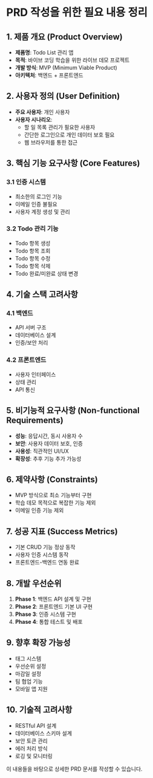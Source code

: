 # PRD 작성을 위한 필요 내용 정리

## 1. 제품 개요 (Product Overview)
- **제품명**: Todo List 관리 앱
- **목적**: 바이브 코딩 학습을 위한 라이브 데모 프로젝트
- **개발 방식**: MVP (Minimum Viable Product)
- **아키텍처**: 백엔드 + 프론트엔드

## 2. 사용자 정의 (User Definition)
- **주요 사용자**: 개인 사용자
- **사용자 시나리오**: 
  - 할 일 목록 관리가 필요한 사용자
  - 간단한 로그인으로 개인 데이터 보호 필요
  - 웹 브라우저를 통한 접근

## 3. 핵심 기능 요구사항 (Core Features)
### 3.1 인증 시스템
- 최소한의 로그인 기능
- 이메일 인증 불필요
- 사용자 계정 생성 및 관리

### 3.2 Todo 관리 기능
- Todo 항목 생성
- Todo 항목 조회
- Todo 항목 수정
- Todo 항목 삭제
- Todo 완료/미완료 상태 변경

## 4. 기술 스택 고려사항
### 4.1 백엔드
- API 서버 구조
- 데이터베이스 설계
- 인증/보안 처리

### 4.2 프론트엔드
- 사용자 인터페이스
- 상태 관리
- API 통신

## 5. 비기능적 요구사항 (Non-functional Requirements)
- **성능**: 응답시간, 동시 사용자 수
- **보안**: 사용자 데이터 보호, 인증
- **사용성**: 직관적인 UI/UX
- **확장성**: 추후 기능 추가 가능성

## 6. 제약사항 (Constraints)
- MVP 방식으로 최소 기능부터 구현
- 학습 데모 목적으로 복잡한 기능 제외
- 이메일 인증 기능 제외

## 7. 성공 지표 (Success Metrics)
- 기본 CRUD 기능 정상 동작
- 사용자 인증 시스템 동작
- 프론트엔드-백엔드 연동 완료

## 8. 개발 우선순위
1. **Phase 1**: 백엔드 API 설계 및 구현
2. **Phase 2**: 프론트엔드 기본 UI 구현
3. **Phase 3**: 인증 시스템 구현
4. **Phase 4**: 통합 테스트 및 배포

## 9. 향후 확장 가능성
- 태그 시스템
- 우선순위 설정
- 마감일 설정
- 팀 협업 기능
- 모바일 앱 지원

## 10. 기술적 고려사항
- RESTful API 설계
- 데이터베이스 스키마 설계
- 보안 토큰 관리
- 에러 처리 방식
- 로깅 및 모니터링

이 내용들을 바탕으로 상세한 PRD 문서를 작성할 수 있습니다.